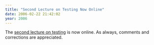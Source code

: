 ```yaml
---
title: "Second Lecture on Testing Now Online"
date: 2006-02-22 21:42:02
year: 2006
---
```

The <a href="http://www.third-bit.com/swc2/lec/unit.html">second lecture on testing</a> is now online.  As always, comments and corrections are appreciated.
